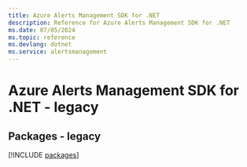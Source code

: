```yaml
---
title: Azure Alerts Management SDK for .NET
description: Reference for Azure Alerts Management SDK for .NET
ms.date: 07/05/2024
ms.topic: reference
ms.devlang: dotnet
ms.service: alertsmanagement
---
```

# Azure Alerts Management SDK for .NET - legacy
## Packages - legacy
[!INCLUDE [packages](alerts-management-index.md)]